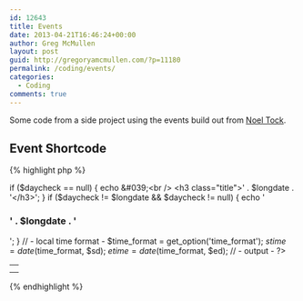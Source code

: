 ```yaml
---
id: 12643
title: Events
date: 2013-04-21T16:46:24+00:00
author: Greg McMullen
layout: post
guid: http://gregoryamcmullen.com/?p=11180
permalink: /coding/events/
categories:
  - Coding
comments: true
---
```


Some code from a side project using the events build out from [Noel Tock](http://www.noeltock.com).

## Event Shortcode

{% highlight php %}
<?
/* ------------------- THEME FORCE ---------------------- */
/*
 * EVENTS SHORTCODES (CUSTOM POST TYPE)
 * http://www.noeltock.com/web-design/wordpress/how-to-custom-post-types-for-events-pt-2/
 */
// 1) FULL EVENTS
//***********************************************************************************
function tf_events_full ( $atts ) {

// - define arguments -
extract(shortcode_atts(array(
    'limit' =&gt; '10', // # of events to show
    'description' =&gt; '150' // # of Chars to show in description
 ), $atts));

// ===== OUTPUT FUNCTION =====
ob_start();

// ===== LOOP: FULL EVENTS SECTION =====
// - hide events that are older than 6am today (because some parties go past your bedtime) -
$today6am = strtotime('today 6:00') + ( get_option( 'gmt_offset' ) * 3600 );

// - query -
global $wpdb;
$querystr = "SELECT *
    FROM $wpdb-&gt;posts wposts, $wpdb-&gt;postmeta metastart, $wpdb-&gt;postmeta metaend
    WHERE (wposts.ID = metastart.post_id AND wposts.ID = metaend.post_id)
    AND (metaend.meta_key = 'tf_events_enddate' AND metaend.meta_value &gt; $today6am )
    AND metastart.meta_key = 'tf_events_enddate'
    AND wposts.post_type = 'tf_events'
    AND wposts.post_status = 'publish'
    ORDER BY metastart.meta_value ASC LIMIT $limit";

$events = $wpdb-&gt;get_results($querystr, OBJECT);

// - declare fresh day -
$daycheck = null;
// - loop -
if ($events):
global $post;
foreach ($events as $post):
setup_postdata($post);

// - custom variables -
$custom = get_post_custom(get_the_ID());
$sd = $custom["tf_events_startdate"][0];
$ed = $custom["tf_events_enddate"][0];
?>

<div class="full-events">
  <?php
  // - determine if it&#039;s a new day -
  $longdate = date("l, F j, Y", $sd);
  
  if ($daycheck == null) { echo &#039;<br />
  	<h3 class="title">' . $longdate . '</h3>'; 
  } 
  if ($daycheck != $longdate && $daycheck != null) { 
  	echo '<h3 class="title">' . $longdate . '</h3>'; } // - local time format - $time_format = get_option('time_format'); $stime = date($time_format, $sd); $etime = date($time_format, $ed); // - output - ?>
  
  <table>
    <tr>
      <td class="time">
      </td>
    </tr>
    <tr>
      <td>
      </td>
    </tr>
  </table>
</div>
{% endhighlight %}